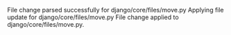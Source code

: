 File change parsed successfully for django/core/files/move.py
Applying file update for django/core/files/move.py
File change applied to django/core/files/move.py.
